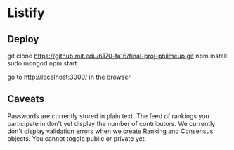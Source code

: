 # Listify

## Deploy
git clone https://github.mit.edu/6170-fa16/final-proj-philmeup.git
npm install
sudo mongod
npm start

go to http://localhost:3000/ in the browser

## Caveats
Passwords are currently stored in plain text.
The feed of rankings you participate in don't yet display the number of contributors.
We currently don't display validation errors when we create Ranking and Consensus objects.
You cannot toggle public or private yet.
